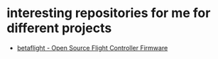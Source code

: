 # interesting repositories for me for different projects

* [betaflight - Open Source Flight Controller Firmware](https://github.com/betaflight/betaflight)





